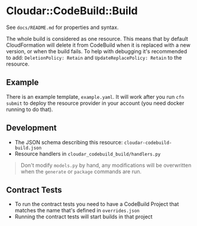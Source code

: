 # Cloudar::CodeBuild::Build

See `docs/README.md` for properties and syntax.

The whole build is considered as one resource.  This means that by default CloudFormation will delete
it from CodeBuild when it is replaced with a new version, or when the build fails. To help with 
debugging it's recommended to add: `DeletionPolicy: Retain` and `UpdateReplacePolicy: Retain` to the
resource.

## Example
There is an example template, `example.yaml`. It will work after you run `cfn submit` to deploy the resource provider in your account (you need docker running to do that).

## Development

- The JSON schema describing this resource: `cloudar-codebuild-build.json`
- Resource handlers in `cloudar_codebuild_build/handlers.py`

> Don't modify `models.py` by hand, any modifications will be overwritten when the `generate` or `package` commands are run.

## Contract Tests
- To run the contract tests you need to have a CodeBuild Project that matches the name that's defined in `overrides.json`
- Running the contract tests will start builds in that project
